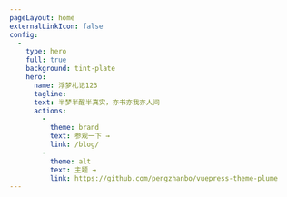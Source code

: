 ```yaml
---
pageLayout: home
externalLinkIcon: false
config:
  -
    type: hero
    full: true
    background: tint-plate
    hero:
      name: 浮梦札记123
      tagline: 
      text: 半梦半醒半真实，亦书亦我亦人间
      actions:
        -
          theme: brand
          text: 参观一下 →
          link: /blog/
        -
          theme: alt
          text: 主题 →
          link: https://github.com/pengzhanbo/vuepress-theme-plume
---
```

